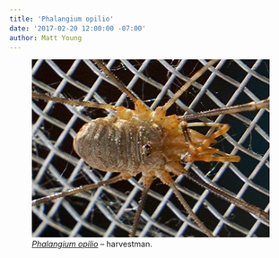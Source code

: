 ```yaml
---
title: 'Phalangium opilio'
date: '2017-02-20 12:00:00 -07:00'
author: Matt Young
---
```

<figure>
<img src="uploads/2017/DSC01124_Harvestman_Phalangium_opilio_600.jpg"/>
<figcaption>
<a href="https://en.wikipedia.org/wiki/Phalangium_opilio"><i>Phalangium opilio</i></a> &ndash; harvestman. 
</figcaption>
</figure>

